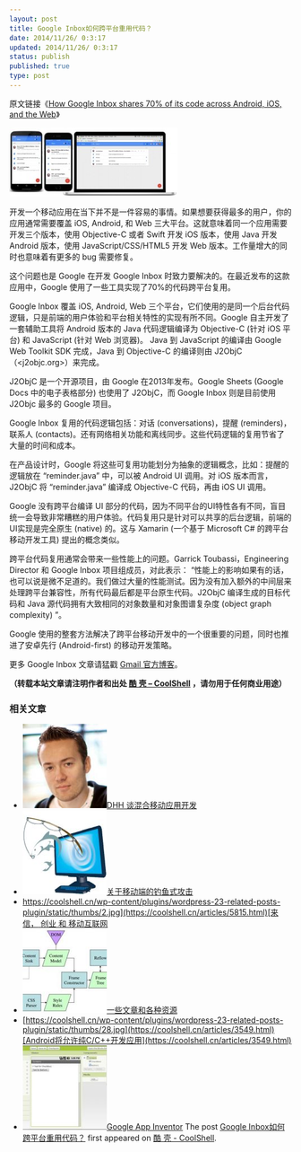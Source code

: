 ```yaml
---
layout: post
title: Google Inbox如何跨平台重用代码？
date: 2014/11/26/ 0:3:17
updated: 2014/11/26/ 0:3:17
status: publish
published: true
type: post
---
```


原文链接《[How Google Inbox shares 70% of its code across Android, iOS, and the Web](http://arstechnica.com/information-technology/2014/11/how-google-inbox-shares-70-of-its-code-across-android-ios-and-the-web)》


[![inbox2-640x264](../wp-content/uploads/2014/11/inbox2-640x264-300x123.jpg)](https://coolshell.cn/wp-content/uploads/2014/11/inbox2-640x264.jpg)


开发一个移动应用在当下并不是一件容易的事情。如果想要获得最多的用户，你的应用通常需要覆盖 iOS, Android, 和 Web 三大平台。这就意味着同一个应用需要开发三个版本，使用 Objective-C 或者 Swift 开发 iOS 版本，使用 Java 开发 Android 版本，使用 JavaScript/CSS/HTML5 开发 Web 版本。工作量增大的同时也意味着有更多的 bug 需要修复。


这个问题也是 Google 在开发 Google Inbox 时致力要解决的。在最近发布的这款应用中，Google 使用了一些工具实现了70%的代码跨平台复用。


Google Inbox 覆盖 iOS, Android, Web 三个平台，它们使用的是同一个后台代码逻辑，只是前端的用户体验和平台相关特性的实现有所不同。Google 自主开发了一套辅助工具将 Android 版本的 Java 代码逻辑编译为 Objective-C (针对 iOS 平台) 和 JavaScript (针对 Web 浏览器)。 Java 到 JavaScript 的编译由 Google Web Toolkit SDK 完成，Java 到 Objective-C 的编译则由 J2ObjC （<j2objc.org>）来完成。


J2ObjC 是一个开源项目，由 Google 在2013年发布。Google Sheets (Google Docs 中的电子表格部分) 也使用了 J2ObjC，而 Google Inbox 则是目前使用 J2Objc 最多的 Google 项目。


Google Inbox 复用的代码逻辑包括：对话 (conversations)，提醒 (reminders)，联系人 (contacts)。还有网络相关功能和离线同步。这些代码逻辑的复用节省了大量的时间和成本。


在产品设计时，Google 将这些可复用功能划分为抽象的逻辑概念，比如：提醒的逻辑放在 “reminder.java” 中，可以被 Android UI 调用。对 iOS 版本而言，J2ObjC 将 “reminder.java” 编译成 Objective-C 代码，再由 iOS UI 调用。


Google 没有跨平台编译 UI 部分的代码，因为不同平台的UI特性各有不同，盲目统一会导致非常糟糕的用户体验。代码复用只是针对可以共享的后台逻辑，前端的UI实现是完全原生 (native) 的。这与 Xamarin (一个基于 Microsoft C# 的跨平台移动开发工具) 提出的概念类似。


跨平台代码复用通常会带来一些性能上的问题。Garrick Toubassi，Engineering Director 和 Google Inbox 项目组成员，对此表示： “性能上的影响如果有的话，也可以说是微不足道的。我们做过大量的性能测试。因为没有加入额外的中间层来处理跨平台兼容性，所有代码最后都是平台原生代码。J2ObjC 编译生成的目标代码和 Java 源代码拥有大致相同的对象数量和对象图谱复杂度 (object graph complexity) ”。


Google 使用的整套方法解决了跨平台移动开发中的一个很重要的问题，同时也推进了安卓先行 (Android-first) 的移动开发策略。


更多 Google Inbox 文章请猛戳 [Gmail 官方博客](http://gmailblog.blogspot.com.au/2014/11/going-under-hood-of-inbox.html)。



**（转载本站文章请注明作者和出处 [酷 壳 – CoolShell](https://coolshell.cn/) ，请勿用于任何商业用途）**



### 相关文章

* [![DHH 谈混合移动应用开发](../wp-content/uploads/2014/12/1053-DHH-150x150.jpg)](https://coolshell.cn/articles/12225.html)[DHH 谈混合移动应用开发](https://coolshell.cn/articles/12225.html)
* [![关于移动端的钓鱼式攻击](../wp-content/uploads/2015/04/phishing-1-150x150.jpg)](https://coolshell.cn/articles/17066.html)[关于移动端的钓鱼式攻击](https://coolshell.cn/articles/17066.html)
* [https://coolshell.cn/wp-content/plugins/wordpress-23-related-posts-plugin/static/thumbs/2.jpg](https://coolshell.cn/articles/5815.html)[来信， 创业 和 移动互联网](https://coolshell.cn/articles/5815.html)
* [![一些文章和各种资源](../wp-content/uploads/2011/09/image008-150x150.jpg)](https://coolshell.cn/articles/5224.html)[一些文章和各种资源](https://coolshell.cn/articles/5224.html)
* [https://coolshell.cn/wp-content/plugins/wordpress-23-related-posts-plugin/static/thumbs/28.jpg](https://coolshell.cn/articles/3549.html)[Android将允许纯C/C++开发应用](https://coolshell.cn/articles/3549.html)
* [![Google App Inventor ](../wp-content/uploads/2010/07/androidappinventor-150x150.jpg)](https://coolshell.cn/articles/2608.html)[Google App Inventor](https://coolshell.cn/articles/2608.html)
The post [Google Inbox如何跨平台重用代码？](https://coolshell.cn/articles/12136.html) first appeared on [酷 壳 - CoolShell](https://coolshell.cn).